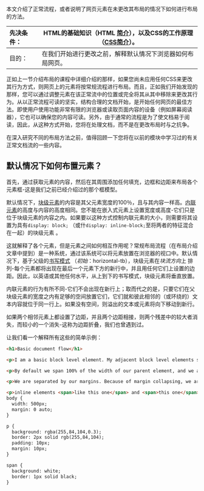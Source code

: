 本文介绍了正常流程，或者说明了网页元素在未更改其布局的情况下如何进行布局的方法。

| 先决条件： | HTML的基础知识（HTML [简介](https://developer.mozilla.org/en-US/docs/Learn/HTML/Introduction_to_HTML)），以及CSS的工作原理（[CSS简介](https://developer.mozilla.org/en-US/docs/Learn/CSS/Introduction_to_CSS)）。 |
| :--------- | ------------------------------------------------------------ |
| 目的：     | 在我们开始进行更改之前，解释默认情况下浏览器如何布局网页。   |

正如上一节介绍布局的课程中详细介绍的那样，如果您尚未应用任何CSS来更改其行为方式，则网页上的元素将按常规流程进行布局。而且，正如我们开始发现的那样，您可以通过调整元素在该正常流中的位置或完全将其从其中移除来更改其行为。从以正常流程可读的坚实，结构合理的文档开始，是开始任何网页的最佳方法。即使用户使用功能非常有限的浏览器或读取页面内容的设备（例如屏幕阅读器），它也可以确保您的内容可读。另外，由于通常的流程是为了使文档易于阅读，因此，从这种方式开始，您将在处理文档，而不是在更改布局时与之抗争。

在深入研究不同的布局方法之前，值得回顾一下您将在以前的模块中学习过的有关正常文档流的一些内容。

## 默认情况下如何布置元素？

首先，通过获取元素的内容，然后在其周围添加任何填充，边框和边距来布局各个元素框-这是我们之前已经介绍过的那个框模型。

默认情况下，[块级元素](https://developer.mozilla.org/en-US/docs/Web/HTML/Block-level_elements)的内容是其父元素宽度的100％，且与其内容一样高。[内联元素](https://developer.mozilla.org/en-US/docs/Web/HTML/Inline_elements)的高度与内容的高度相同。您不能在嵌入式元素上设置宽度或高度-它们只是位于块级元素的内容之内。如果要以这种方式控制内联元素的大小，则需要将其设置为具有`display: block;` （或什`display: inline-block;`至将两者的特征混合在一起）的块级元素 。

这就解释了各个元素，但是元素之间如何相互作用呢？常规布局流程（在布局介绍文章中提到）是一种系统，通过该系统可以将元素放置在浏览器的视口中。默认情况下，基于父级的[书写模式](https://developer.mozilla.org/en-US/docs/Web/CSS/writing-mode) （*初始*：horizontal-tb），块级元素在*块流方向*上 排列-每个元素都将出现在最后一个元素下方的新行中，并且用任何它们上设置的边距。因此，以英语或其他任何水平，从上到下的书写模式，块级元素将垂直放置。

内联元素的行为有所不同-它们不会出现在新行上；取而代之的是，只要它们在父块级元素的宽度之内有足够的空间放置它们，它们就和彼此相邻的（或环绕的）文本内容就位于同一行上。如果没有空间，则溢出的文本或元素将向下移动到新行。

如果两个相邻元素上都设置了边距，并且两个边距相接，则两个残差中的较大者消失，而较小的一个消失-这称为边距折叠，我们也曾遇到过。

让我们看一个解释所有这些的简单示例：

```html
<h1>Basic document flow</h1>

<p>I am a basic block level element. My adjacent block level elements sit on new lines below me.</p>

<p>By default we span 100% of the width of our parent element, and we are as tall as our child content. Our total width and height is our content + padding + border width/height.</p>

<p>We are separated by our margins. Because of margin collapsing, we are separated by the width of one of our margins, not both.</p>

<p>inline elements <span>like this one</span> and <span>this one</span> sit on the same line as one another, and adjacent text nodes, if there is space on the same line. Overflowing inline elements will <span>wrap onto a new line if possible (like this one containing text)</span>, or just go on to a new line if not, much like this image will do: <img src="https://mdn.mozillademos.org/files/13360/long.jpg"></p>
body {
  width: 500px;
  margin: 0 auto;
}

p {
  background: rgba(255,84,104,0.3); 
  border: 2px solid rgb(255,84,104);
  padding: 10px;
  margin: 10px;
}

span {
  background: white;
  border: 1px solid black;
}
```